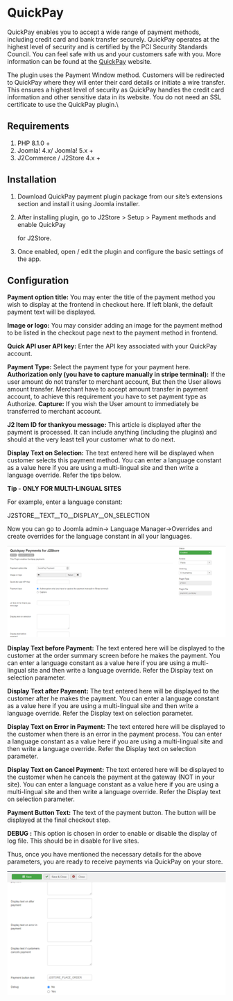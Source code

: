 # QuickPay

QuickPay enables you to accept a wide range of payment methods, including credit card and bank transfer securely. QuickPay operates at the highest level of security and is certified by the PCI Security Standards Council. You can feel safe with us and your customers safe with you. More information can be found at the [QuickPay](https://quickpay.net/) website.

The plugin uses the Payment Window method. Customers will be redirected to QuickPay where they will enter their card details or initiate a wire transfer. This ensures a highest level of security as QuickPay handles the credit card information and other sensitive data in its website. You do not need an SSL certificate to use the QuickPay plugin.\\

## Requirements

1. PHP 8.1.0 +
2. Joomla! 4.x/ Joomla! 5.x +
3. J2Commerce / J2Store 4.x +

## Installation <a href="#installation" id="installation"></a>

1. Download QuickPay payment plugin package from our site’s extensions section and install it using Joomla installer.
2.  After installing plugin, go to J2Store > Setup > Payment methods and enable QuickPay

    for J2Store.
3. Once enabled, open / edit the plugin and configure the basic settings of the app.

## Configuration <a href="#configuration" id="configuration"></a>

**Payment option title:** You may enter the title of the payment method you wish to display at the frontend in checkout here. If left blank, the default payment text will be displayed.

**Image or logo:** You may consider adding an image for the payment method to be listed in the checkout page next to the payment method in frontend.

**Quick API user API key:** Enter the API key associated with your QuickPay account.

**Payment Type:** Select the payment type for your payment here. **Authorization only (you have to capture manually in stripe terminal):** If the user amount do not transfer to merchant account, But then the User allows amount transfer. Merchant have to accept amount transfer in payment account, to achieve this requirement you have to set payment type as Authorize. **Capture:** If you wish the User amount to immediately be transferred to merchant account.

**J2 Item ID for thankyou message:** This article is displayed after the payment is processed. It can include anything (including the plugins) and should at the very least tell your customer what to do next.

**Display Text on Selection:** The text entered here will be displayed when customer selects this payment method. You can enter a language constant as a value here if you are using a multi-lingual site and then write a language override. Refer the tips below.

**Tip - ONLY FOR MULTI-LINGUAL SITES**

For example, enter a language constant:

J2STORE\_\_TEXT\_\_TO\_\_DISPLAY\_\_ON\_SELECTION

Now you can go to Joomla admin-> Language Manager->Overrides and create overrides for the language constant in all your languages.

![QuickPay Payment Plugin-Img1](../.gitbook/assets/quickpay-payment-img1.png)

**Display Text before Payment:** The text entered here will be displayed to the customer at the order summary screen before he makes the payment. You can enter a language constant as a value here if you are using a multi-lingual site and then write a language override. Refer the Display text on selection parameter.

**Display Text after Payment:** The text entered here will be displayed to the customer after he makes the payment. You can enter a language constant as a value here if you are using a multi-lingual site and then write a language override. Refer the Display text on selection parameter.

**Display Text on Error in Payment:** The text entered here will be displayed to the customer when there is an error in the payment process. You can enter a language constant as a value here if you are using a multi-lingual site and then write a language override. Refer the Display text on selection parameter.

**Display Text on Cancel Payment:** The text entered here will be displayed to the customer when he cancels the payment at the gateway (NOT in your site). You can enter a language constant as a value here if you are using a multi-lingual site and then write a language override. Refer the Display text on selection parameter.

**Payment Button Text:** The text of the payment button. The button will be displayed at the final checkout step.

**DEBUG :** This option is chosen in order to enable or disable the display of log file. This should be in disable for live sites.

Thus, once you have mentioned the necessary details for the above parameters, you are ready to receive payments via QuickPay on your store.

![QuickPay Payment Plugin-Img2](../.gitbook/assets/quickpay-payment-img2.png)
